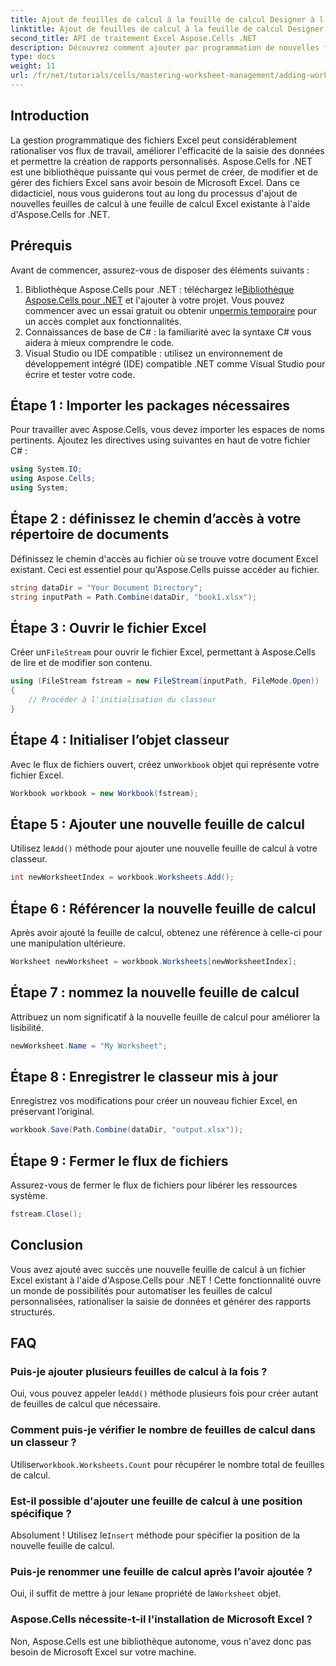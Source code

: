 ```yaml
---
title: Ajout de feuilles de calcul à la feuille de calcul Designer à l'aide d'Aspose.Cells
linktitle: Ajout de feuilles de calcul à la feuille de calcul Designer à l'aide d'Aspose.Cells
second_title: API de traitement Excel Aspose.Cells .NET
description: Découvrez comment ajouter par programmation de nouvelles feuilles de calcul à des fichiers Excel à l'aide d'Aspose.Cells pour .NET. Ce guide complet vous guide tout au long des étapes nécessaires.
type: docs
weight: 11
url: /fr/net/tutorials/cells/mastering-worksheet-management/adding-worksheets-to-designer-spreadsheet/
---
```

## Introduction

La gestion programmatique des fichiers Excel peut considérablement rationaliser vos flux de travail, améliorer l'efficacité de la saisie des données et permettre la création de rapports personnalisés. Aspose.Cells for .NET est une bibliothèque puissante qui vous permet de créer, de modifier et de gérer des fichiers Excel sans avoir besoin de Microsoft Excel. Dans ce didacticiel, nous vous guiderons tout au long du processus d'ajout de nouvelles feuilles de calcul à une feuille de calcul Excel existante à l'aide d'Aspose.Cells for .NET.

## Prérequis
Avant de commencer, assurez-vous de disposer des éléments suivants :

1.  Bibliothèque Aspose.Cells pour .NET : téléchargez le[Bibliothèque Aspose.Cells pour .NET](https://releases.aspose.com/cells/net/) et l'ajouter à votre projet. Vous pouvez commencer avec un essai gratuit ou obtenir un[permis temporaire](https://purchase.aspose.com/temporary-license/) pour un accès complet aux fonctionnalités.
2. Connaissances de base de C# : la familiarité avec la syntaxe C# vous aidera à mieux comprendre le code.
3. Visual Studio ou IDE compatible : utilisez un environnement de développement intégré (IDE) compatible .NET comme Visual Studio pour écrire et tester votre code.

## Étape 1 : Importer les packages nécessaires
Pour travailler avec Aspose.Cells, vous devez importer les espaces de noms pertinents. Ajoutez les directives using suivantes en haut de votre fichier C# :

```csharp
using System.IO;
using Aspose.Cells;
using System;
```

## Étape 2 : définissez le chemin d’accès à votre répertoire de documents
Définissez le chemin d'accès au fichier où se trouve votre document Excel existant. Ceci est essentiel pour qu'Aspose.Cells puisse accéder au fichier.

```csharp
string dataDir = "Your Document Directory";
string inputPath = Path.Combine(dataDir, "book1.xlsx");
```

## Étape 3 : Ouvrir le fichier Excel
 Créer un`FileStream` pour ouvrir le fichier Excel, permettant à Aspose.Cells de lire et de modifier son contenu.

```csharp
using (FileStream fstream = new FileStream(inputPath, FileMode.Open))
{
    // Procéder à l'initialisation du classeur
}
```

## Étape 4 : Initialiser l’objet classeur
 Avec le flux de fichiers ouvert, créez un`Workbook` objet qui représente votre fichier Excel.

```csharp
Workbook workbook = new Workbook(fstream);
```

## Étape 5 : Ajouter une nouvelle feuille de calcul
 Utilisez le`Add()` méthode pour ajouter une nouvelle feuille de calcul à votre classeur.

```csharp
int newWorksheetIndex = workbook.Worksheets.Add();
```

## Étape 6 : Référencer la nouvelle feuille de calcul
Après avoir ajouté la feuille de calcul, obtenez une référence à celle-ci pour une manipulation ultérieure.

```csharp
Worksheet newWorksheet = workbook.Worksheets[newWorksheetIndex];
```

## Étape 7 : nommez la nouvelle feuille de calcul
Attribuez un nom significatif à la nouvelle feuille de calcul pour améliorer la lisibilité.

```csharp
newWorksheet.Name = "My Worksheet";
```

## Étape 8 : Enregistrer le classeur mis à jour
Enregistrez vos modifications pour créer un nouveau fichier Excel, en préservant l’original.

```csharp
workbook.Save(Path.Combine(dataDir, "output.xlsx"));
```

## Étape 9 : Fermer le flux de fichiers
Assurez-vous de fermer le flux de fichiers pour libérer les ressources système.

```csharp
fstream.Close();
```

## Conclusion
Vous avez ajouté avec succès une nouvelle feuille de calcul à un fichier Excel existant à l'aide d'Aspose.Cells pour .NET ! Cette fonctionnalité ouvre un monde de possibilités pour automatiser les feuilles de calcul personnalisées, rationaliser la saisie de données et générer des rapports structurés.

## FAQ

### Puis-je ajouter plusieurs feuilles de calcul à la fois ?
 Oui, vous pouvez appeler le`Add()` méthode plusieurs fois pour créer autant de feuilles de calcul que nécessaire.

### Comment puis-je vérifier le nombre de feuilles de calcul dans un classeur ?
 Utiliser`workbook.Worksheets.Count` pour récupérer le nombre total de feuilles de calcul.

### Est-il possible d'ajouter une feuille de calcul à une position spécifique ?
 Absolument ! Utilisez le`Insert` méthode pour spécifier la position de la nouvelle feuille de calcul.

### Puis-je renommer une feuille de calcul après l’avoir ajoutée ?
Oui, il suffit de mettre à jour le`Name` propriété de la`Worksheet` objet.

### Aspose.Cells nécessite-t-il l'installation de Microsoft Excel ?
Non, Aspose.Cells est une bibliothèque autonome, vous n'avez donc pas besoin de Microsoft Excel sur votre machine.